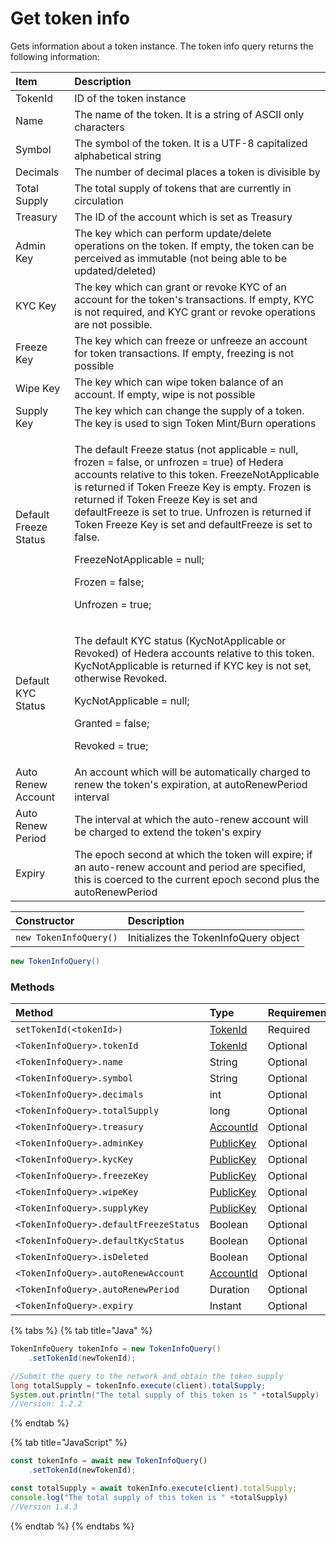 # Get token info

Gets information about a token instance. The token info query returns the following information:

<table>
  <thead>
    <tr>
      <th style="text-align:left">Item</th>
      <th style="text-align:left">Description</th>
    </tr>
  </thead>
  <tbody>
    <tr>
      <td style="text-align:left">TokenId</td>
      <td style="text-align:left">ID of the token instance</td>
    </tr>
    <tr>
      <td style="text-align:left">Name</td>
      <td style="text-align:left">The name of the token. It is a string of ASCII only characters</td>
    </tr>
    <tr>
      <td style="text-align:left">Symbol</td>
      <td style="text-align:left">The symbol of the token. It is a UTF-8 capitalized alphabetical string</td>
    </tr>
    <tr>
      <td style="text-align:left">Decimals</td>
      <td style="text-align:left">The number of decimal places a token is divisible by</td>
    </tr>
    <tr>
      <td style="text-align:left">Total Supply</td>
      <td style="text-align:left">The total supply of tokens that are currently in circulation</td>
    </tr>
    <tr>
      <td style="text-align:left">Treasury</td>
      <td style="text-align:left">The ID of the account which is set as Treasury</td>
    </tr>
    <tr>
      <td style="text-align:left">Admin Key</td>
      <td style="text-align:left">The key which can perform update/delete operations on the token. If empty,
        the token can be perceived as immutable (not being able to be updated/deleted)</td>
    </tr>
    <tr>
      <td style="text-align:left">KYC Key</td>
      <td style="text-align:left">The key which can grant or revoke KYC of an account for the token&apos;s
        transactions. If empty, KYC is not required, and KYC grant or revoke operations
        are not possible.</td>
    </tr>
    <tr>
      <td style="text-align:left">Freeze Key</td>
      <td style="text-align:left">The key which can freeze or unfreeze an account for token transactions.
        If empty, freezing is not possible</td>
    </tr>
    <tr>
      <td style="text-align:left">Wipe Key</td>
      <td style="text-align:left">The key which can wipe token balance of an account. If empty, wipe is
        not possible</td>
    </tr>
    <tr>
      <td style="text-align:left">Supply Key</td>
      <td style="text-align:left">The key which can change the supply of a token. The key is used to sign
        Token Mint/Burn operations</td>
    </tr>
    <tr>
      <td style="text-align:left">Default Freeze Status</td>
      <td style="text-align:left">
        <p>The default Freeze status (not applicable = null, frozen = false, or unfrozen
          = true) of Hedera accounts relative to this token.<b> </b>FreezeNotApplicable
          is returned if Token Freeze Key is empty. Frozen is returned if Token Freeze
          Key is set and defaultFreeze is set to true. Unfrozen is returned if Token
          Freeze Key is set and defaultFreeze is set to false.</p>
        <p>FreezeNotApplicable = null;</p>
        <p>Frozen = false;</p>
        <p>Unfrozen = true;</p>
      </td>
    </tr>
    <tr>
      <td style="text-align:left">Default KYC Status</td>
      <td style="text-align:left">
        <p>The default KYC status (KycNotApplicable or Revoked) of Hedera accounts
          relative to this token. KycNotApplicable is returned if KYC key is not
          set, otherwise Revoked.</p>
        <p>KycNotApplicable = null;</p>
        <p>Granted = false;</p>
        <p>Revoked = true;</p>
      </td>
    </tr>
    <tr>
      <td style="text-align:left">Auto Renew Account</td>
      <td style="text-align:left">An account which will be automatically charged to renew the token&apos;s
        expiration, at autoRenewPeriod interval</td>
    </tr>
    <tr>
      <td style="text-align:left">Auto Renew Period</td>
      <td style="text-align:left">The interval at which the auto-renew account will be charged to extend
        the token&apos;s expiry</td>
    </tr>
    <tr>
      <td style="text-align:left">Expiry</td>
      <td style="text-align:left">The epoch second at which the token will expire; if an auto-renew account
        and period are specified, this is coerced to the current epoch second plus
        the autoRenewPeriod</td>
    </tr>
  </tbody>
</table>

| Constructor | Description |
| :--- | :--- |
| `new TokenInfoQuery()` | Initializes the TokenInfoQuery object |

```java
new TokenInfoQuery()
```

### Methods

| Method | Type | Requirement |
| :--- | :--- | :--- |
| `setTokenId(<tokenId>)` | [TokenId](token-id.md) | Required |
| `<TokenInfoQuery>.tokenId` | [TokenId](token-id.md) | Optional |
| `<TokenInfoQuery>.name` | String | Optional |
| `<TokenInfoQuery>.symbol` | String | Optional |
| `<TokenInfoQuery>.decimals` | int | Optional |
| `<TokenInfoQuery>.totalSupply` | long | Optional |
| `<TokenInfoQuery>.treasury` | [AccountId](../specialized-types.md#accountid) | Optional |
| `<TokenInfoQuery>.adminKey` | [PublicKey](../keys.md) | Optional |
| `<TokenInfoQuery>.kycKey` | [PublicKey](../keys.md) | Optional |
| `<TokenInfoQuery>.freezeKey` | [PublicKey](../keys.md) | Optional |
| `<TokenInfoQuery>.wipeKey` | [PublicKey](../keys.md) | Optional |
| `<TokenInfoQuery>.supplyKey` | [PublicKey](../keys.md) | Optional |
| `<TokenInfoQuery>.defaultFreezeStatus` | Boolean | Optional |
| `<TokenInfoQuery>.defaultKycStatus` | Boolean | Optional |
| `<TokenInfoQuery>.isDeleted` | Boolean | Optional |
| `<TokenInfoQuery>.autoRenewAccount` | [AccountId](../specialized-types.md#accountid) | Optional |
| `<TokenInfoQuery>.autoRenewPeriod` | Duration | Optional |
| `<TokenInfoQuery>.expiry` | Instant | Optional |

{% tabs %}
{% tab title="Java" %}
```java
TokenInfoQuery tokenInfo = new TokenInfoQuery()
    .setTokenId(newTokenId);

//Submit the query to the network and obtain the token supply
long totalSupply = tokenInfo.execute(client).totalSupply;
System.out.println("The total supply of this token is " +totalSupply)
//Version: 1.2.2
```
{% endtab %}

{% tab title="JavaScript" %}
```javascript
const tokenInfo = await new TokenInfoQuery()
    .setTokenId(newTokenId);

const totalSupply = await tokenInfo.execute(client).totalSupply;
console.log("The total supply of this token is " +totalSupply)
//Version 1.4.3
```
{% endtab %}
{% endtabs %}





